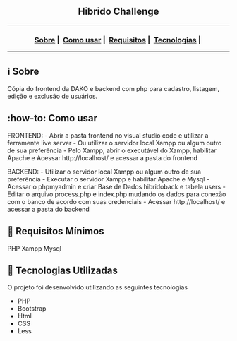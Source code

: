 <h2 align="center">Hibrido Challenge</h2>

___




<h3 align="center">
  <a href="#information_source-sobre">Sobre</a>&nbsp;|&nbsp;
  <a href="#how-to">Como usar</a>&nbsp;|&nbsp;
  <a href="#seedling-requisitos-mínimos">Requisitos</a>&nbsp;|&nbsp;
  <a href="#rocket-tecnologias-utilizadas">Tecnologias</a>&nbsp;|&nbsp;
</h3>

___


## :information_source: Sobre

Cópia do frontend da DAKO e backend com php para cadastro, listagem, edição e exclusão de usuários.

## :how-to: Como usar

FRONTEND:
    - Abrir a pasta frontend no visual studio code e utilizar a ferramente live server
    - Ou utilizar o servidor local Xampp ou algum outro de sua preferência
    - Pelo Xampp, abrir o executável do Xampp, habilitar Apache e Acessar http://localhost/ e acessar a pasta do frontend

BACKEND:
    - Utilizar o servidor local Xampp ou algum outro de sua preferência
    - Executar o servidor Xampp e habilitar Apache e Mysql
    - Acessar o phpmyadmin e criar Base de Dados hibridoback e tabela users
    - Editar o arquivo process.php e index.php mudando os dados para conexão com o banco de acordo com suas credenciais
    - Acessar http://localhost/ e acessar a pasta do backend

## :seedling: Requisitos Mínimos

PHP
Xampp
Mysql

## :rocket: Tecnologias Utilizadas 

O projeto foi desenvolvido utilizando as seguintes tecnologias

- PHP
- Bootstrap
- Html
- CSS
- Less

